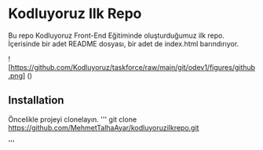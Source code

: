# Kodluyoruz Ilk Repo

Bu repo Kodluyoruz Front-End Eğitiminde oluşturduğumuz ilk repo. İçerisinde bir adet README dosyası, bir adet de index.html barındırıyor.


![https://github.com/Kodluyoruz/taskforce/raw/main/git/odev1/figures/github.png] ()

## Installation
Öncelikle projeyi clonelayın.
'''
git clone https://github.com/MehmetTalhaAyar/kodluyoruzilkrepo.git

'''